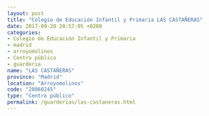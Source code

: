 ```yaml
---
layout: post
title: "Colegio de Educación Infantil y Primaria LAS CASTAÑERAS"
date: 2017-09-20 20:57:05 +0200
categories:
- Colegio de Educación Infantil y Primaria
- madrid
- arroyomolinos
- Centro público
- guarderia
name: "LAS CASTAÑERAS"
province: "Madrid"
location: "Arroyomolinos"
code: "28060245"
type: "Centro público"
permalink: /guarderias/las-castaneras.html
---
```

